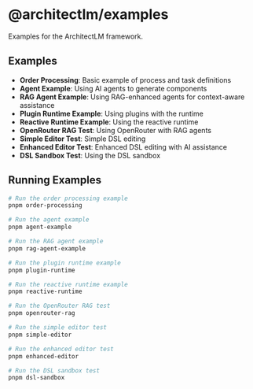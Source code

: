 # @architectlm/examples

Examples for the ArchitectLM framework.

## Examples

- **Order Processing**: Basic example of process and task definitions
- **Agent Example**: Using AI agents to generate components
- **RAG Agent Example**: Using RAG-enhanced agents for context-aware assistance
- **Plugin Runtime Example**: Using plugins with the runtime
- **Reactive Runtime Example**: Using the reactive runtime
- **OpenRouter RAG Test**: Using OpenRouter with RAG agents
- **Simple Editor Test**: Simple DSL editing
- **Enhanced Editor Test**: Enhanced DSL editing with AI assistance
- **DSL Sandbox Test**: Using the DSL sandbox

## Running Examples

```bash
# Run the order processing example
pnpm order-processing

# Run the agent example
pnpm agent-example

# Run the RAG agent example
pnpm rag-agent-example

# Run the plugin runtime example
pnpm plugin-runtime

# Run the reactive runtime example
pnpm reactive-runtime

# Run the OpenRouter RAG test
pnpm openrouter-rag

# Run the simple editor test
pnpm simple-editor

# Run the enhanced editor test
pnpm enhanced-editor

# Run the DSL sandbox test
pnpm dsl-sandbox
``` 